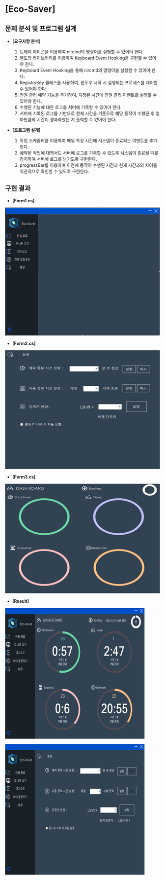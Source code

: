# [Eco-Saver]

## 문제 분석 및 프로그램 설계

* __[요구사항 분석]__
  1. 트레이 아이콘을 이용하여 nircmd의 명령어를 실행할 수 있어야 한다.
  2. 별도의 라이브러리를 이용하여 Keyboard Event Hooking을 구현할 수 있어야 한다.
  3. Keyboard Event Hooking을 통해 nircmd의 명령어를 실행할 수 있어야 한다.
  4. RegistryKey 클래스를 사용하여, 윈도우 시작 시 실행되는 프로세스를 제어할 수 있어야 한다.
  5. 전원 관리 예약 기능을 추가하여, 지정된 시간에 전원 관리 이벤트를 실행할 수 있어야 한다.
  6. 수행된 기능에 대한 로그를 서버에 기록할 수 있어야 한다.
  7. 서버에 기록된 로그를 기반으로 현재 시간을 기준으로 해당 동작이 수행된 후 얼마만큼의 시간이 경과하였는 지 출력할 수 있어야 한다.





* __[프로그램 설계]__
  1. 작업 스케줄러를 이용하여 매일 특정 시간에 시스템이 종료되는 이벤트를 추가한다.
  2. 예약된 작업에 대핵서도 서버에 로그를 기록할 수 있도록 시스템이 종료될 때를 감지하여 서버에 로그를 남기도록 구현한다.
  3. progressBar를 이용하여 이전에 동작이 수행된 시간과 현재 시간과의 차이를 직관적으로 확인할 수 있도록 구현한다.



## 구현 결과

* __[Form1.cs]__

![Form1](./image/Form1.png)



* __[Form2.cs]__

![Form2](./image/Form2.png)



* __[Form3.cs]__

![Form3](./image/Form3.png)



* __[Result]__

![Result1](./image/Result1.png)

![Result2](./image/Result2.png)

